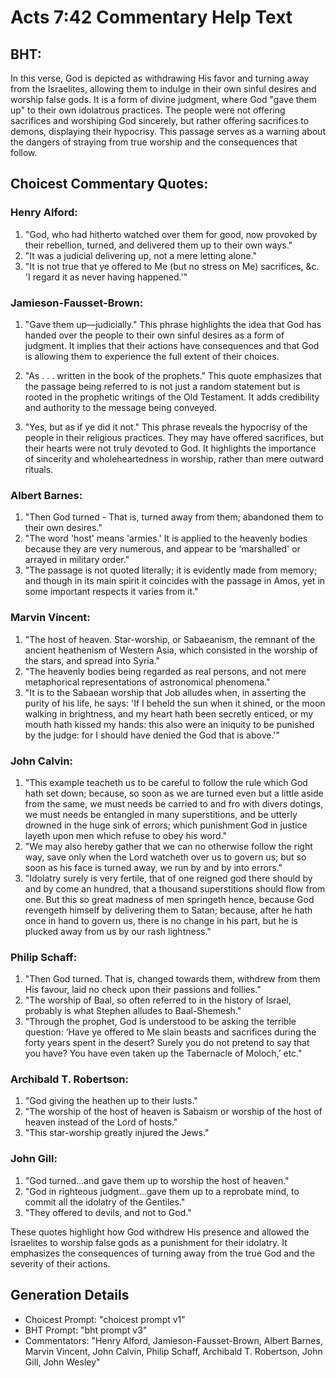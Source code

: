 # Acts 7:42 Commentary Help Text

## BHT:
In this verse, God is depicted as withdrawing His favor and turning away from the Israelites, allowing them to indulge in their own sinful desires and worship false gods. It is a form of divine judgment, where God "gave them up" to their own idolatrous practices. The people were not offering sacrifices and worshiping God sincerely, but rather offering sacrifices to demons, displaying their hypocrisy. This passage serves as a warning about the dangers of straying from true worship and the consequences that follow.

## Choicest Commentary Quotes:
### Henry Alford:
1. "God, who had hitherto watched over them for good, now provoked by their rebellion, turned, and delivered them up to their own ways." 
2. "It was a judicial delivering up, not a mere letting alone."
3. "It is not true that ye offered to Me (but no stress on Me) sacrifices, &c. 'I regard it as never having happened.'"

### Jamieson-Fausset-Brown:
1. "Gave them up—judicially." This phrase highlights the idea that God has handed over the people to their own sinful desires as a form of judgment. It implies that their actions have consequences and that God is allowing them to experience the full extent of their choices.

2. "As . . . written in the book of the prophets." This quote emphasizes that the passage being referred to is not just a random statement but is rooted in the prophetic writings of the Old Testament. It adds credibility and authority to the message being conveyed.

3. "Yes, but as if ye did it not." This phrase reveals the hypocrisy of the people in their religious practices. They may have offered sacrifices, but their hearts were not truly devoted to God. It highlights the importance of sincerity and wholeheartedness in worship, rather than mere outward rituals.

### Albert Barnes:
1. "Then God turned - That is, turned away from them; abandoned them to their own desires."
2. "The word 'host' means 'armies.' It is applied to the heavenly bodies because they are very numerous, and appear to be 'marshalled' or arrayed in military order."
3. "The passage is not quoted literally; it is evidently made from memory; and though in its main spirit it coincides with the passage in Amos, yet in some important respects it varies from it."

### Marvin Vincent:
1. "The host of heaven. Star-worship, or Sabaeanism, the remnant of the ancient heathenism of Western Asia, which consisted in the worship of the stars, and spread into Syria."
2. "The heavenly bodies being regarded as real persons, and not mere metaphorical representations of astronomical phenomena."
3. "It is to the Sabaean worship that Job alludes when, in asserting the purity of his life, he says: 'If I beheld the sun when it shined, or the moon walking in brightness, and my heart hath been secretly enticed, or my mouth hath kissed my hands: this also were an iniquity to be punished by the judge: for I should have denied the God that is above.'"

### John Calvin:
1. "This example teacheth us to be careful to follow the rule which God hath set down; because, so soon as we are turned even but a little aside from the same, we must needs be carried to and fro with divers dotings, we must needs be entangled in many superstitions, and be utterly drowned in the huge sink of errors; which punishment God in justice layeth upon men which refuse to obey his word."
2. "We may also hereby gather that we can no otherwise follow the right way, save only when the Lord watcheth over us to govern us; but so soon as his face is turned away, we run by and by into errors."
3. "Idolatry surely is very fertile, that of one reigned god there should by and by come an hundred, that a thousand superstitions should flow from one. But this so great madness of men springeth hence, because God revengeth himself by delivering them to Satan; because, after he hath once in hand to govern us, there is no change in his part, but he is plucked away from us by our rash lightness."

### Philip Schaff:
1. "Then God turned. That is, changed towards them, withdrew from them His favour, laid no check upon their passions and follies."
2. "The worship of Baal, so often referred to in the history of Israel, probably is what Stephen alludes to Baal-Shemesh."
3. "Through the prophet, God is understood to be asking the terrible question: ‘Have ye offered to Me slain beasts and sacrifices during the forty years spent in the desert? Surely you do not pretend to say that you have? You have even taken up the Tabernacle of Moloch,’ etc."

### Archibald T. Robertson:
1. "God giving the heathen up to their lusts." 
2. "The worship of the host of heaven is Sabaism or worship of the host of heaven instead of the Lord of hosts."
3. "This star-worship greatly injured the Jews."

### John Gill:
1. "God turned...and gave them up to worship the host of heaven." 
2. "God in righteous judgment...gave them up to a reprobate mind, to commit all the idolatry of the Gentiles."
3. "They offered to devils, and not to God."

These quotes highlight how God withdrew His presence and allowed the Israelites to worship false gods as a punishment for their idolatry. It emphasizes the consequences of turning away from the true God and the severity of their actions.


## Generation Details
- Choicest Prompt: "choicest prompt v1"
- BHT Prompt: "bht prompt v3"
- Commentators: "Henry Alford, Jamieson-Fausset-Brown, Albert Barnes, Marvin Vincent, John Calvin, Philip Schaff, Archibald T. Robertson, John Gill, John Wesley"

